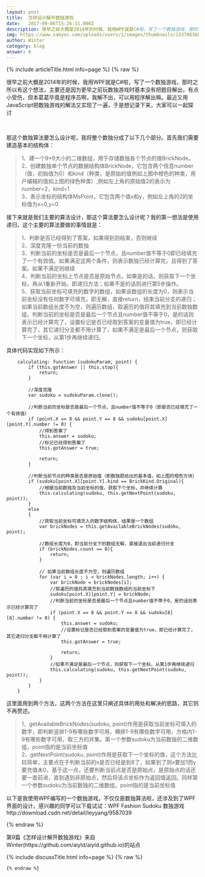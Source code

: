 ```yaml
---
layout: post
title:  怎样设计解开数独游戏
date:   2017-09-06T15:26:31.000Z
description: 很早之前大概是2014年的时候，我用WPF就是C#啦，写了一个数独游戏，那时之所以有这个想法，主要还是因为更早之前玩数独游戏时基本没有把题目解出，有点小受伤，但...
img: https://www.samyoc.com/uploads/users/1/images/thumbnails/1537863686602.jpg
author: Winter
category: blog
answer: 0
---
```

<div class="article-root">
  <div class="article">
    {% include articleTitle.html info=page %}
    {% raw %}
    <div class="article-content"><p>很早之前大概是2014年的时候，我用WPF就是C#啦，写了一个数独游戏，那时之所以有这个想法，主要还是因为更早之前玩数独游戏时基本没有把题目解出，有点小受伤，但本葛葛毕竟是程序员啊，我解不出，可以用程序解出嘛。最近又用JavaScript把数独游戏的解法又实现了一遍，于是想记录下来，大家可以一起探讨</p>

<p>&nbsp;</p>

<p>那这个数独算法要怎么设计呢，我将整个数独分成了以下几个部分。首先我们需要建造基本的结构体：</p>

<blockquote>
<p>1、建一个9*9大小的二维数组，用于存储数独各个节点的值BrickNode。&nbsp;<br />
2、创建数独单个节点的数据结构体BrickNode，它包含两个信息number（值，初始值为0）和kind（种类，是原始的值例如上图中橙色的种类，用户编辑的值如上图的绿色种类）,例如左上角的原始值2的表示为number=2，kind=1&nbsp;<br />
3、表示坐标的结构体MsPoint，它包含两个值x和y，例如左上角的2的坐标值为x=0,y=0</p>
</blockquote>

<p>接下来就是我们主要的算法设计，那这个算法要怎么设计呢？我的第一想法是使用递归，这个主要的算法要做的事情就是：</p>

<blockquote>
<p>1、判断是否已经得到了答案，如果得到则结束，否则继续&nbsp;<br />
2、深度克隆一份当前的数独&nbsp;<br />
3、判断当前的坐标是否是最后一个节点，且number值不等于0即已经填充了一个有效值。如果满足这两个条件，则表示数独已经计算完，且得到了答案。如果不满足则继续&nbsp;<br />
4、判断当前的坐标上节点是否是原始节点。如果是的话，则获取下一个坐标，再从1重新开始，即递归方法；如果不是的话则进行第5步操作。&nbsp;<br />
5、获取当前坐标可填充的数字的数组，如果该数组的长度为0，则表示当前坐标没有任何数字可填充，即无解，直接return，结束当前分支的递归；如果当前数组长度不为空，则遍历数组，取遍历的值将其填充到当前数独数组，判断当前的坐标是否是最后一个节点且number值不等于0，是的话则表示已经计算完了，设置标记是否已经取到答案的变量值为true，即已经计算完了，其它递归分支都不用计算了，如果不满足是最后一个节点，则获取下一个坐标，从第1步再继续递归。</p>
</blockquote>

<p>具体代码实现如下所示：</p>

<pre>
<code>    calculating: function (sudokuParam, point) {
        if (this.gotAnswer || this.stop){
            return;
        }

        //深度克隆
        var sudoku = sudokuParam.clone();

        //判断当前的坐标是否是最后一个节点，且number值不等于0（即是否已经填充了一个有效值）
        if (point.X == 8 &amp;&amp; point.Y == 8 &amp;&amp; sudoku[point.X][point.Y].number != 0) {
            //得到答案了
            this.answer = sudoku;
            //标记已经得到答案了
            this.gotAnswer = true;

            return;
        }

        //判断当前节点的种类是否是原始值（即数独题给出的基本值，如上图的橙色方块）
        if (sudoku[point.X][point.Y].kind == BrickKind.Original){
            //根据当前数独及当前坐标的值，获取下个坐标，并继续计算
            this.calculating(sudoku, this.getNextPoint(sudoku, point));
        }
        else
        {
            //获取当前坐标可填充入的数字结构体，结果是一个数组
            var brickNodes = this.getAvailableBrickNodes(sudoku, point);

            //数组长度为0，即当前分支下的数组无解，直接退出当前递归分支
            if (brickNodes.count == 0){
                return;
            }

            // 如果当前数组长度不为空，则遍历数组
            for (var i = 0 ; i &lt; brickNodes.length; i++) {
                var brickNode = brickNodes[i];
                //取遍历的值将其填充到当前数独数组的当前坐标下
                sudoku[point.X][point.Y] = brickNode;
                //判断当前的坐标是否是最后一个节点且number值不等于0，是的话则表示已经计算完了
                if (point.X == 8 &amp;&amp; point.Y == 8 &amp;&amp; sudoku[8][8].number != 0) {
                    this.answer = sudoku;
                    //设置标记是否已经取到答案的变量值为true，即已经计算完了，其它递归分支都不用计算了
                    this.gotAnswer = true;

                    return;
                }
                //如果不满足是最后一个节点，则获取下一个坐标，从第1步再继续递归
                this.calculating(sudoku, this.getNextPoint(sudoku, point));
            }
        }
    }</code></pre>

<p>这里面用到两个方法，这两个方法在这里只阐述具体的用处和解决的思路，其它则不再赘述。</p>

<blockquote>
<p>1、getAvailableBrickNodes(sudoku, point)作用是获取当前坐标可填入的数字，即判断竖排1-9有哪些数字可用，横排1-9有哪些数字可用，方格内1-9有哪些数字可用，取三方的并集。第一个参数sudoku为当前数独的二维数组，point指的是当前坐标值&nbsp;<br />
2、getNextPoint(sudoku, point)作用是获取下一个坐标的值，这个方法比较简单，主要点在于判断当前的x是否已经是到8了，如果到了则x要加1而y要充值未0，基于这一点，还要判断当前点是否是原始点，是原始点的话还要一直前进，直到遇到非原始点，然后将该点坐标作为返回值返回。同样第一个参数sudoku为当前数独的二维数组，point指的是当前坐标值</p>
</blockquote>

<p>以下是我使用WPF编写的一个数独游戏，不仅仅是数独算法啦，还涉及到了WPF界面的设计。感兴趣的同学可以下载试试：WPF Fashion Sudoku 数独游戏http://download.csdn.net/detail/leyyang/9587039</p>
</div>
    {% endraw %}
  </div>
  <p class="winter_mark">第9篇《怎样设计解开数独游戏》来自Winter(https://github.com/aiyld/aiyld.github.io)的站点</p>
  <div class="discuss-wrapper">
    {% include discussTitle.html info=page %}
    {% raw %}
    
    {% endraw %}
  </div>
<div>
